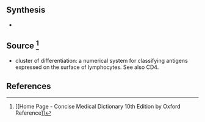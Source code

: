 ## Synthesis
- 
## Source [^1]
- cluster of differentiation: a numerical system for classifying antigens expressed on the surface of lymphocytes. See also CD4.
## References

[^1]: [[Home Page - Concise Medical Dictionary 10th Edition by Oxford Reference]]